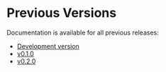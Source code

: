 # Previous Versions

Documentation is available for all previous releases:

* [Development version](../current/)
* [v0.1.0](../v0.1.0/)
* [v0.2.0](../v0.2.0/)

